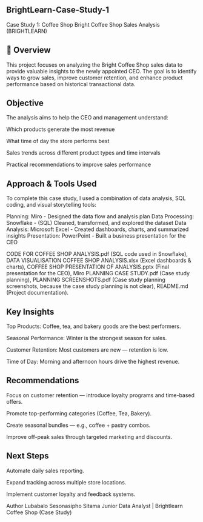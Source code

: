 ## BrightLearn-Case-Study-1
Case Study 1: Coffee Shop 
Bright Coffee Shop Sales Analysis (BRIGHTLEARN)

## 📖 Overview

This project focuses on analyzing the Bright Coffee Shop sales data to provide valuable insights to the newly appointed CEO.
The goal is to identify ways to grow sales, improve customer retention, and enhance product performance based on historical transactional data.

## Objective

The analysis aims to help the CEO and management understand:

Which products generate the most revenue

What time of day the store performs best

Sales trends across different product types and time intervals

Practical recommendations to improve sales performance

## Approach & Tools Used
To complete this case study, I used a combination of data analysis, SQL coding, and visual storytelling tools:

Planning:	Miro - Designed the data flow and analysis plan
Data Processing:	Snowflake - (SQL)	Cleaned, transformed, and explored the dataset
Data Analysis:	Microsoft Excel -	Created dashboards, charts, and summarized insights
Presentation:	PowerPoint -	Built a business presentation for the CEO

CODE FOR COFFEE SHOP ANALYSIS.pdf (SQL code used in Snowflake),
DATA VISUALISATION COFFEE SHOP ANALYSIS.xlsx (Excel dashboards & charts),
COFFEE SHOP PRESENTATION OF ANALYSIS.pptx (Final presentation for the CEO),
Miro PLANNING CASE STUDY.pdf (Case study planning),
PLANNING SCREENSHOTS.pdf (Case study planning screenshots, because the case study planning is not clear),
README.md (Project documentation).

## Key Insights

Top Products: Coffee, tea, and bakery goods are the best performers.

Seasonal Performance: Winter is the strongest season for sales.

Customer Retention: Most customers are new — retention is low.

Time of Day: Morning and afternoon hours drive the highest revenue.

## Recommendations

Focus on customer retention — introduce loyalty programs and time-based offers.

Promote top-performing categories (Coffee, Tea, Bakery).

Create seasonal bundles — e.g., coffee + pastry combos.

Improve off-peak sales through targeted marketing and discounts.

## Next Steps

Automate daily sales reporting.

Expand tracking across multiple store locations.

Implement customer loyalty and feedback systems.

Author
Lubabalo Sesonasipho Sitama
Junior Data Analyst | Brightlearn Coffee Shop (Case Study)

